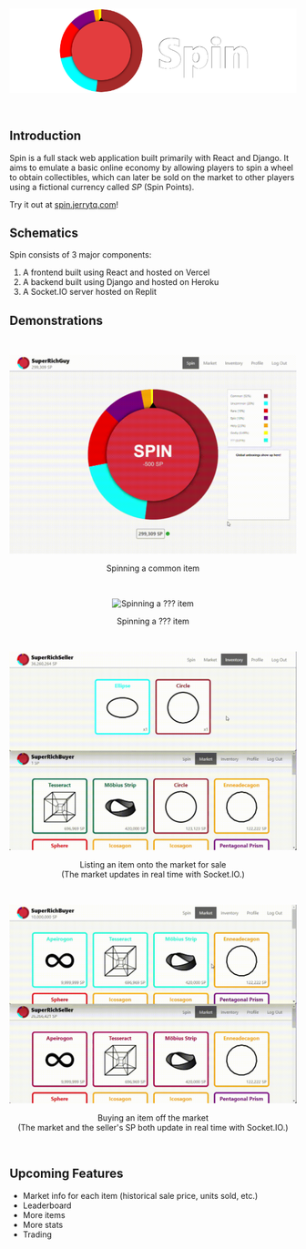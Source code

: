 &nbsp;
<p align="center">
  <a href="https://spin.jerrytq.com">
    <picture>
      <source media="(prefers-color-scheme: dark)" srcset="docs/images/logo-darkmode.png">
      <source media="(prefers-color-scheme: light)" srcset="docs/images/logo-lightmode.png">
      <img alt="Logo" src="docs/images/logo-darkmode.png">
    </picture>
  </a>
</p>
&nbsp;

## Introduction
Spin is a full stack web application built primarily with React and Django. It aims to emulate a basic online economy by allowing players to spin a wheel to obtain collectibles, which can later be sold on the market to other players using a fictional currency called *SP* (Spin Points).

Try it out at [spin.jerrytq.com](https://spin.jerrytq.com)!

## Schematics
Spin consists of 3 major components: 
1. A frontend built using React and hosted on Vercel
2. A backend built using Django and hosted on Heroku
3. A Socket.IO server hosted on Replit

## Demonstrations
&nbsp;
<p align="center">
  <img alt="Spinning a common item" src="docs/gifs/spinning-common.gif" width="700"/>
</p>
<p align="center">
  Spinning a common item
</p>
&nbsp;
<p align="center">
  <img alt="Spinning a ??? item" src="docs/gifs/spinning-tq.gif" width="700"/>
</p>
<p align="center">
  Spinning a ??? item
</p>
&nbsp;
<p align="center">
  <img alt="Spinning a ??? item" src="docs/gifs/listing-item.gif" width="700"/>
</p>
<p align="center">
  Listing an item onto the market for sale<br/>
  (The market updates in real time with Socket.IO.)
</p>
&nbsp;
<p align="center">
  <img alt="Spinning a ??? item" src="docs/gifs/buying-item.gif" width="700"/>
</p>
<p align="center">
  Buying an item off the market<br/>
  (The market and the seller's SP both update in real time with Socket.IO.)
</p>
&nbsp;

## Upcoming Features
- Market info for each item (historical sale price, units sold, etc.)
- Leaderboard
- More items 
- More stats
- Trading
